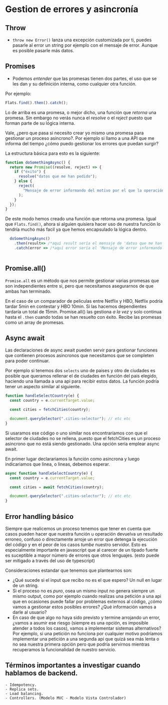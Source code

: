 # Gestion de errores y asincronía

## Throw

- `throw new Error()` lanza una excepción customizada por ti, puedes pasarle al error un string por ejemplo con el mensaje de error. Aunque es posible pasarle más datos.

## Promises

- Podemos _entender_ que las promesas tienen dos partes, el uso que se les dan y su definición interna, como cualquier otra función.

Por ejemplo:

```js
Flats.find().then().catch();
```

Lo de arriba es una promesa, o mejor dicho, una función que _retorna_ una promesa. Sin embargo no verás nunca el _resolve_ o el _reject_ puesto que forman parte de su lógica interna.

Vale, ¿pero que pasa si necesito crear yo mismo una promesa para gestionar un proceso asincrono?. Por ejemplo si llamo a una API que me informa del tiempo ¿cómo puedo gestionar los errores que puedan surgir?

La estructura básica para esto es la siguiente:

```js
function doSomethingAsync() {
  return new Promise((resolve, reject) => {
    if ("éxito") {
      resolve("datos que me han pedido");
    } else {
      reject(
        "Mensaje de error informando del motivo por el que la operación no ha podido ser completada"
      );
    }
  });
}
```

De este modo hemos creado una función que retorna una promesa. Igual que `Flats.find()`, ahora si alguien quisiera hacer uso de nuestra función lo tendría mucho más facil ya que hemos encapsulado la lógica dentro.

```js
  doSomethingAsync()
    .then(result=> /*aquí result sería el mensaje de 'datos que me han pedido' */)
    .catch(error => /*aquí error sería el 'Mensaje de error informando del motivo por el que la operación no ha podido ser completada'*/)
  
```

## Promise.all()

`Promise.all` es un método que nos permite gestionar varias promesas que son independientes entre si, pero que necesitamos asegurarnos de que ambas han terminado.

En el caso de un comparador de peliculas entre Netflix y HBO, Netflix podría tardar 5min en contestar y HBO 10min. Si las hacemos dependientes tardaría un total de 15min. Promise.all() las gestiona _a la vez_ y solo continua hasta el `.then` cuando todas se han resuelto con éxito. Recibe las promesas como un array de promesas.

## Async await

Las declaraciones de async await pueden servir para gestionar funciones que contienen procesos asincronos que necesitamos que se completen para poder continuar.

Por ejemplo si tenemos dos `selects` uno de paises y otro de ciudades es posible que queramos rellenar el de ciudades en función del pais elegido, haciendo una llamada a una api para recibir estos datos. La función podría tener un aspecto similar al siguiente.

```js
function handleSelectCountry(e) {
  const country = e.currentTarget.value;

  const cities = fetchCities(country);

  document.querySelector(".cities-selector"); // etc etc
}
```

Si usaramos ese código o uno similar nos encontraríamos con que el selector de ciudades no se rellena, puesto que el fetchCities es un proceso asincrono que no está siendo gestionado. Una opción sería emplear async await.

En primer lugar declarariamos la función como asincrona y luego indicariamos que linea, o lineas, debemos esperar.

```js
async function handleSelectCountry(e) {
  const country = e.currentTarget.value;

  const cities = await fetchCities(country);

  document.querySelector(".cities-selector"); // etc etc
}
```

## Error handling básico

Siempre que realicemos un proceso tenemos que tener en cuenta que casos pueden hacer que nuestra función u operación devuelva un resultado erroneo, confuso o directamente arroje un error que detenga la ejecución del código y en el peor de los casos _tumbe_ nuestro servidor. Esto es especialmente importante en javascript que al carecer de un tipado fuerte es suceptible a mayor número de errores que otros lenguajes. (esto puede ser mitigado a través del uso de typescript)

Consideraciones estandar que tenemos que plantearnos son:

- ¿Qué sucede si el input que recibo no es el que espero? Un null en lugar de un string.
- Si el proceso no es _puro_, osea un mismo input no genera siempre un mismo output, como por ejemplo cuando realizas una petición a una api que en ocasiones puede fallar por problemas externos al código, ¿cómo vamos a gestionar estos posibles errores? ¿Qué información vamos a darle al usuario?
- En caso de que algo no haya sido previsto y termine arrojando un error, ¿vamos a asumir ese riesgo (siempre es una opción, es imposible atender a todos los casos), vamos a implementar sistemas alternativos? Por ejemplo, si una petición no funciona por cualquier motivo podríamos implementar una petición a una segunda api que quizá sea más lenta o no sea nuestra primera opción pero que podría servirnos mientras recuperamos la funcionalidad de nuestro servicio.

## Términos importantes a investigar cuando hablamos de backend.

    - Idempotency.
    - Replica sets.
    - Load balancing.
    - Controllers. (Modelo MVC - Modelo Vista Controlador)
